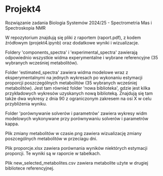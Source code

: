 # Projekt4

Rozwiązanie zadania Biologia Systemów 2024/25 - Spectrometria Mas i Spectroskopia NMR

W repozytorium znajdują się pliki z raportem (raport.pdf), z kodem źródłowym (projekt4.ipynb) oraz dodatkowe wyniki i wizualizacje.

Foldery 'components_spectra' i 'experimental_spectra' zawierają odpowiednio wszystkie widma experymentalne i wybrane referencyjne (35 wybranych wcześniej metabolitów).

Folder 'estimated_spectra' zawiera widma modelowe wraz z eksperymentalnymi na jednych wykresach po wykonaniu estymacji proporcji poszczególnych metabolitów (35 wybranych wcześniej metabolitów). Jest tam również folder 'nowa biblioteka', gdzie jest kilka przykładowych wykresów uzyskanych nową biblioteką. Znajdują się tam także dwa wykresy z dnia 90 z ograniczonym zakresem na osi X w celu przybliżenia wyniku.

Folder 'porównywanie solverów i parametrów' zawiera wykresy widm modelowych wykonywane przy porównywaniu solverów i parametrów kappa.

Plik zmiany metabolitów w czasie.png zawiera wizualizację zmiany poszcególnych metabolitów w przeciagu dni.

Plik proporcje.xlsx zawiera porównania wyników niektórych estymacji proporcji. Te wyniki są w raporcie w tabelkach.

Plik new_selected_metabolites.csv zawiera metabolite użyte w drugiej bibliotece referencyjnej.
